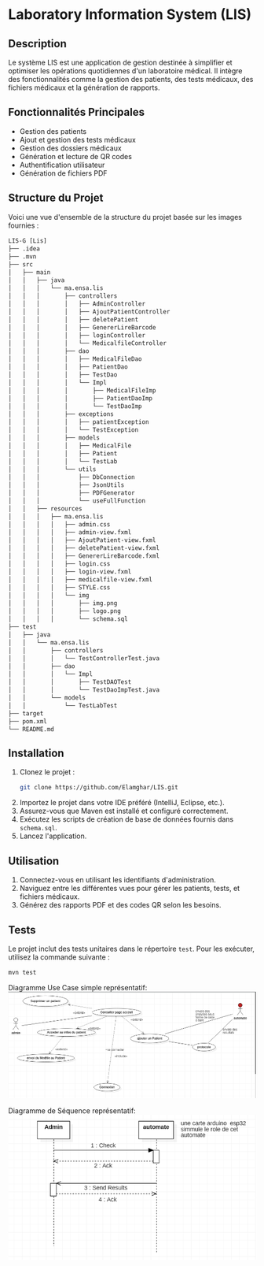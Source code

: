 # Laboratory Information System (LIS)

## Description
Le système LIS est une application de gestion destinée à simplifier et optimiser les opérations quotidiennes d'un laboratoire médical. Il intègre des fonctionnalités comme la gestion des patients, des tests médicaux, des fichiers médicaux et la génération de rapports.

## Fonctionnalités Principales
- Gestion des patients
- Ajout et gestion des tests médicaux
- Gestion des dossiers médicaux
- Génération et lecture de QR codes
- Authentification utilisateur
- Génération de fichiers PDF

## Structure du Projet

Voici une vue d'ensemble de la structure du projet basée sur les images fournies :

```
LIS-G [Lis]
├── .idea
├── .mvn
├── src
│   ├── main
│   │   ├── java
│   │   │   └── ma.ensa.lis
│   │   │       ├── controllers
│   │   │       │   ├── AdminController
│   │   │       │   ├── AjoutPatientController
│   │   │       │   ├── deletePatient
│   │   │       │   ├── GenererLireBarcode
│   │   │       │   ├── loginController
│   │   │       │   └── MedicalfileController
│   │   │       ├── dao
│   │   │       │   ├── MedicalFileDao
│   │   │       │   ├── PatientDao
│   │   │       │   ├── TestDao
│   │   │       │   └── Impl
│   │   │       │       ├── MedicalFileImp
│   │   │       │       ├── PatientDaoImp
│   │   │       │       └── TestDaoImp
│   │   │       ├── exceptions
│   │   │       │   ├── patientException
│   │   │       │   └── TestException
│   │   │       ├── models
│   │   │       │   ├── MedicalFile
│   │   │       │   ├── Patient
│   │   │       │   └── TestLab
│   │   │       └── utils
│   │   │           ├── DbConnection
│   │   │           ├── JsonUtils
│   │   │           ├── PDFGenerator
│   │   │           └── useFullFunction
│   │   ├── resources
│   │   │   ├── ma.ensa.lis
│   │   │   │   ├── admin.css
│   │   │   │   ├── admin-view.fxml
│   │   │   │   ├── AjoutPatient-view.fxml
│   │   │   │   ├── deletePatient-view.fxml
│   │   │   │   ├── GenererLireBarcode.fxml
│   │   │   │   ├── login.css
│   │   │   │   ├── login-view.fxml
│   │   │   │   ├── medicalfile-view.fxml
│   │   │   │   ├── STYLE.css
│   │   │   │   └── img
│   │   │   │       ├── img.png
│   │   │   │       ├── logo.png
│   │   │   │       └── schema.sql
├── test
│   ├── java
│   │   └── ma.ensa.lis
│   │       ├── controllers
│   │       │   └── TestControllerTest.java
│   │       ├── dao
│   │       │   └── Impl
│   │       │       ├── TestDAOTest
│   │       │       └── TestDaoImpTest.java
│   │       └── models
│   │           └── TestLabTest
├── target
├── pom.xml
└── README.md
```

## Installation
1. Clonez le projet :
   ```bash
   git clone https://github.com/Elamghar/LIS.git
   ```
2. Importez le projet dans votre IDE préféré (IntelliJ, Eclipse, etc.).
3. Assurez-vous que Maven est installé et configuré correctement.
4. Exécutez les scripts de création de base de données fournis dans `schema.sql`.
5. Lancez l'application.

## Utilisation
1. Connectez-vous en utilisant les identifiants d'administration.
2. Naviguez entre les différentes vues pour gérer les patients, tests, et fichiers médicaux.
3. Générez des rapports PDF et des codes QR selon les besoins.

## Tests
Le projet inclut des tests unitaires dans le répertoire `test`. Pour les exécuter, utilisez la commande suivante :
```bash
mvn test
```

Diagramme Use Case simple représentatif:
![Architecture Diagram](Images/use-case.png "diagramme use case")

Diagramme de Séquence représentatif:
![Architecture Diagram](Images/sequence.png "Diagramme de séquence")

